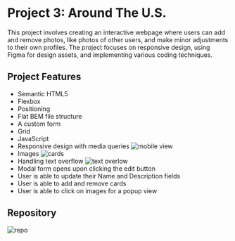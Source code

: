 # Project 3: Around The U.S.

This project involves creating an interactive webpage where users can add and remove photos, like photos of other users, and make minor adjustments to their own profiles. The project focuses on responsive design, using Figma for design assets, and implementing various coding techniques.

## Project Features

- Semantic HTML5
- Flexbox
- Positioning
- Flat BEM file structure
- A custom form
- Grid
- JavaScript
- Responsive design with media queries
  ![mobile view](../images/mobile.view.png)
- Images
  ![cards ](../images/cards.png)
- Handling text overflow
  ![text overlow](../images/textoverflow.png)
- Modal form opens upon clicking the edit button
- User is able to update their Name and Description fields
- User is able to add and remove cards
- User is able to click on images for a popup view

## Repository

![repo](https://c0demat1cs.github.io/se_project_aroundtheus)

